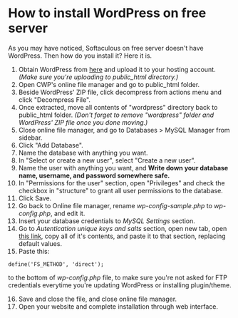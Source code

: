 # How to install WordPress on free server

As you may have noticed, Softaculous on free server doesn't have WordPress. Then how do you install it? Here it is.

1. Obtain WordPress from [here](https://wordpress.org/latest.zip) and upload it to your hosting account. *(Make sure you're uploading to public_html directory.)*
2. Open CWP's online file manager and go to public_html folder.
3. Beside WordPress' ZIP file, click decompress from actions menu and click "Decompress File".
4. Once extracted, move all contents of "wordpress" directory back to public_html folder. *(Don't forget to remove "wordpress" folder and WordPress' ZIP file once you done moving.)*
5. Close online file manager, and go to Databases > MySQL Manager from sidebar.
6. Click "Add Database".
7. Name the database with anything you want.
8. In "Select or create a new user", select "Create a new user".
9. Name the user with anything you want, and **Write down your database name, username, and password somewhere safe.**
10. In "Permissions for the user" section, open "Privileges" and check the checkbox in "structure" to grant all user permissions to the database.
11. Click Save.
12. Go back to Online file manager, rename *wp-config-sample.php* to *wp-config.php*, and edit it.
13. Insert your database credentials to *MySQL Settings* section.
14. Go to *Autentication unique keys and salts* section, open new tab, open [this link](https://api.wordpress.org/secret-key/1.1/salt/), copy all of it's contents, and paste it to that section, replacing default values.
15. Paste this:
~~~
define('FS_METHOD', 'direct');
~~~
to the bottom of *wp-config.php* file, to make sure you're not asked for FTP credentials everytime you're updating WordPress or installing plugin/theme.

16. Save and close the file, and close online file manager.
17. Open your website and complete installation through web interface.
